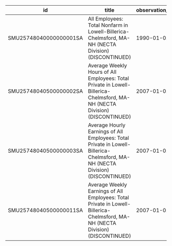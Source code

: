 | id                     | title                                                                                                                         | observation_start   | observation_end   |
|------------------------|-------------------------------------------------------------------------------------------------------------------------------|---------------------|-------------------|
| SMU25748040000000001SA | All Employees: Total Nonfarm in Lowell-Billerica-Chelmsford, MA-NH (NECTA Division) (DISCONTINUED)                            | 1990-01-01          | 2017-01-01        |
| SMU25748040500000002SA | Average Weekly Hours of All Employees: Total Private in Lowell-Billerica-Chelmsford, MA-NH (NECTA Division) (DISCONTINUED)    | 2007-01-01          | 2022-03-01        |
| SMU25748040500000003SA | Average Hourly Earnings of All Employees: Total Private in Lowell-Billerica-Chelmsford, MA-NH (NECTA Division) (DISCONTINUED) | 2007-01-01          | 2022-03-01        |
| SMU25748040500000011SA | Average Weekly Earnings of All Employees: Total Private in Lowell-Billerica-Chelmsford, MA-NH (NECTA Division) (DISCONTINUED) | 2007-01-01          | 2022-03-01        |